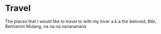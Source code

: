 # Travel
The places that I would like to  travel to with my lover a.k.a the beloved, Bibi, Benhamin Mulang, na na na nanananana

